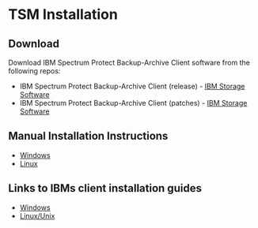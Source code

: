 # TSM Installation

## Download

Download IBM Spectrum Protect Backup-Archive Client software from the following repos:

- IBM Spectrum Protect Backup-Archive Client (release) - [IBM Storage Software](https://www3.software.ibm.com/storage/tivoli-storage-management/maintenance/client/)
- IBM Spectrum Protect Backup-Archive Client (patches) - [IBM Storage Software](https://www3.software.ibm.com/storage/tivoli-storage-management/patches/client/)

## Manual Installation Instructions

- [Windows](windows.md)
- [Linux](linux.md)

## Links to IBMs client installation guides

- [Windows](https://www.ibm.com/docs/en/SSEQVQ_8.1.21/pdf/b_ba_guide_win.pdf)
- [Linux/Unix](https://www.ibm.com/docs/en/SSEQVQ_8.1.21/pdf/b_ba_guide_unx_lnx.pdf)

